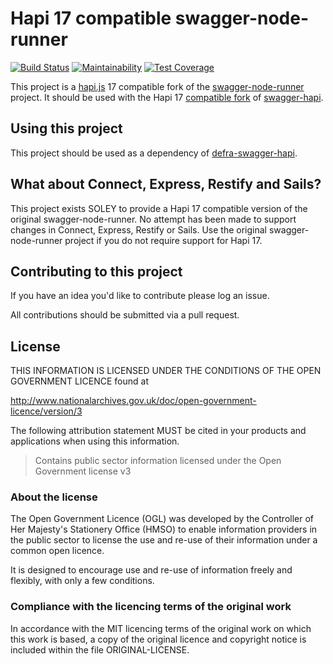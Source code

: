# Hapi 17 compatible swagger-node-runner

[![Build Status](https://travis-ci.com/pwadmore-ea/swagger-node-runner.svg?branch=feature/integrate-with-other-tools)](https://travis-ci.com/pwadmore-ea/swagger-node-runner)
[![Maintainability](https://api.codeclimate.com/v1/badges/ef4e8511bb8563300abe/maintainability)](https://codeclimate.com/github/pwadmore-ea/swagger-node-runner/maintainability)
[![Test Coverage](https://api.codeclimate.com/v1/badges/ef4e8511bb8563300abe/test_coverage)](https://codeclimate.com/github/pwadmore-ea/swagger-node-runner/test_coverage)

This project is a [hapi.js](https://hapijs.com/) 17 compatible fork of the [swagger-node-runner](https://github.com/theganyo/swagger-node-runner) project. It should be used with the Hapi 17
[compatible fork](https://github.com/DEFRA/swagger-hapi) of [swagger-hapi](https://github.com/apigee-127/swagger-hapi).

## Using this project
This project should be used as a dependency of [defra-swagger-hapi](https://github.com/DEFRA/swagger-hapi).

## What about Connect, Express, Restify and Sails?
This project exists SOLEY to provide a Hapi 17 compatible version of the original swagger-node-runner. No attempt has been made to support changes in Connect, Express, Restify or Sails. Use the original swagger-node-runner project if you do not require support for Hapi 17.

## Contributing to this project

If you have an idea you'd like to contribute please log an issue.

All contributions should be submitted via a pull request.

## License

THIS INFORMATION IS LICENSED UNDER THE CONDITIONS OF THE OPEN GOVERNMENT LICENCE found at

<http://www.nationalarchives.gov.uk/doc/open-government-licence/version/3>

The following attribution statement MUST be cited in your products and applications when using this information.

>Contains public sector information licensed under the Open Government license v3

### About the license

The Open Government Licence (OGL) was developed by the Controller of Her Majesty's Stationery Office (HMSO) to enable information providers in the public sector to license the use and re-use of their information under a common open licence.

It is designed to encourage use and re-use of information freely and flexibly, with only a few conditions.

### Compliance with the licencing terms of the original work

In accordance with the MIT licencing terms of the original work on which this work is based,
a copy of the original licence and copyright notice is included within the file ORIGINAL-LICENSE.
